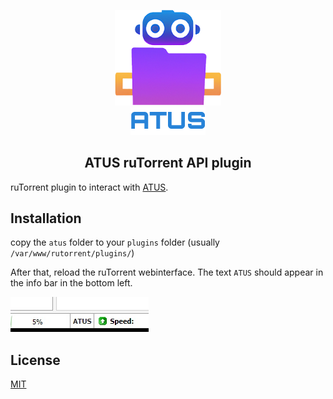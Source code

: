 <p align="center">
  <img src="https://github.com/SteffenLoges/atus/blob/master/frontend/src/assets/images/logo-big.png" width="170" /><br>
  <img src="https://github.com/SteffenLoges/atus/blob/master/frontend/src/assets/images/logo-text.png" />
</p>

<h2 align="center">ATUS ruTorrent API plugin</h2>

ruTorrent plugin to interact with [ATUS](https://github.com/SteffenLoges/atus).

## Installation

copy the `atus` folder to your `plugins` folder (usually `/var/www/rutorrent/plugins/`)

After that, reload the ruTorrent webinterface. The text `ATUS` should appear in the info bar in the bottom left.

![atus](screenshots/atus-installed.jpg)

## License

[MIT](https://choosealicense.com/licenses/mit/)
